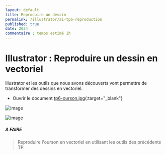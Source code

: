 ```yaml
---
layout: default
title: Reproduire un dessin
permalink: /illustrator/ai-tp6-reproduction
published: true
date: 2024
commentaire : temps estimé 1h
---
```


# Illustrator : Reproduire un dessin en vectoriel

Illustrator et les outils que nous avons découverts vont permettre de transformer des dessins en vectoriel.

- Ouvrir le document  [tp6-ourson.jpg](tp6-ourson.jpg){:target="_blank"}

  
![image](https://github.com/user-attachments/assets/85bf88a6-8d8d-478f-bee0-eec99fe35741)

![image](https://github.com/user-attachments/assets/025e425d-26be-45b7-8819-8f74125632a6)

##### A FAIRE
> Reproduire l'ourson en vectoriel en utilisant les outils des précédents TP.
